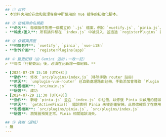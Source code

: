 ```yaml
---
## ① 目的
- 本資料夾用於存放和管理專案中所使用的 Vue 插件的初始化腳本。

## ② 結構與命名規範
- **命名**: 每個插件對應一個獨立的 `.js` 檔案，例如 `vuetify.js`, `pinia.js`。
- **輸出/匯入**: 所有插件都在 `index.js` 中被引入，並透過 `registerPlugins` 函數統一註冊到 Vue 實例中。

## ③ 依賴與界面
- **相依套件**: `vuetify`, `pinia`, `vue-i18n`
- **對外介面**: `registerPlugins(app)`

## ④ 變更紀錄（由 Gemini 追加；一改一記）
> **每次「行動簽出」後，必須在此新增一條紀錄。**

- [2024-07-29 15:10 (UTC+8)]
  **動作**: 修改 `src/plugins/index.js`（移除手動 router 註冊）
  **原因**: `unplugin-vue-router` 已自動處理路由註冊，手動添加會導致 `Plugin has already been applied` 警告。
  **影響檔案**: `src/main.js`
  **驗證**: 成功
- [2024-07-29 11:30 (UTC+8)]
  **動作**: 新增 `pinia.js` 並在 `index.js` 中註冊，以修復 Pinia 未啟用的錯誤。
  **原因**: `getActivePinia()` 錯誤表明 Pinia 未被正確安裝。此修改確保了在應用程式中使用 Store 之前，Pinia 實例已經被建立並掛載到 Vue App 上。
  **影響檔案**: `src/plugins/pinia.js`, `src/plugins/index.js`
  **驗證**: 瀏覽器預覽正常，Pinia 相關錯誤消失。

## ⑤ 待辦（選填）
- 無
---
```


